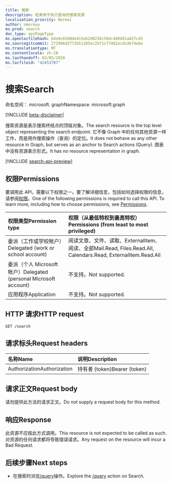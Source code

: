 ```yaml
---
title: 搜索
description: 检索用于执行查询的搜索资源
localization_priority: Normal
author: nmoreau
ms.prod: search
doc_type: apiPageType
ms.openlocfilehash: 64e9c65d0de415e62d0238c58dc460dd1a82fcd5
ms.sourcegitcommit: 272996d2772b51105ec25f1cf7482ecda3b74ebe
ms.translationtype: MT
ms.contentlocale: zh-CN
ms.lasthandoff: 03/05/2020
ms.locfileid: "42453707"
---
```

# <a name="search"></a><span data-ttu-id="3184f-103">搜索</span><span class="sxs-lookup"><span data-stu-id="3184f-103">Search</span></span>

<span data-ttu-id="3184f-104">命名空间： microsoft. graph</span><span class="sxs-lookup"><span data-stu-id="3184f-104">Namespace: microsoft.graph</span></span>

[!INCLUDE [beta-disclaimer](../../includes/beta-disclaimer.md)]

<span data-ttu-id="3184f-105">搜索资源是表示搜索终结点的顶级对象。</span><span class="sxs-lookup"><span data-stu-id="3184f-105">The search resource is the top level object representing the search endpoint.</span></span> <span data-ttu-id="3184f-106">它不像 Graph 中的任何其他资源一样工作，而是用作搜索操作（查询）的定位。</span><span class="sxs-lookup"><span data-stu-id="3184f-106">It does not behave as any other resource in Graph, but serves as an anchor to Search actions (Query).</span></span> <span data-ttu-id="3184f-107">图表中没有资源表示形式。</span><span class="sxs-lookup"><span data-stu-id="3184f-107">It has no resource representation in graph.</span></span>

[!INCLUDE [search-api-preview](../../includes/search-api-preview-signup.md)]

## <a name="permissions"></a><span data-ttu-id="3184f-108">权限</span><span class="sxs-lookup"><span data-stu-id="3184f-108">Permissions</span></span>

<span data-ttu-id="3184f-p102">要调用此 API，需要以下权限之一。要了解详细信息，包括如何选择权限的信息，请参阅[权限](/graph/permissions-reference)。</span><span class="sxs-lookup"><span data-stu-id="3184f-p102">One of the following permissions is required to call this API. To learn more, including how to choose permissions, see [Permissions](/graph/permissions-reference).</span></span>

| <span data-ttu-id="3184f-111">权限类型</span><span class="sxs-lookup"><span data-stu-id="3184f-111">Permission type</span></span>                        | <span data-ttu-id="3184f-112">权限（从最低特权到最高特权）</span><span class="sxs-lookup"><span data-stu-id="3184f-112">Permissions (from least to most privileged)</span></span> |
|:---------------------------------------|:--------------------------------------------|
| <span data-ttu-id="3184f-113">委派（工作或学校帐户）</span><span class="sxs-lookup"><span data-stu-id="3184f-113">Delegated (work or school account)</span></span>     | <span data-ttu-id="3184f-114">阅读文章、文件、读取、ExternalItem、阅读、全部</span><span class="sxs-lookup"><span data-stu-id="3184f-114">Mail.Read, Files.Read.All, Calendars.Read, ExternalItem.Read.All</span></span> |
| <span data-ttu-id="3184f-115">委派（个人 Microsoft 帐户）</span><span class="sxs-lookup"><span data-stu-id="3184f-115">Delegated (personal Microsoft account)</span></span> | <span data-ttu-id="3184f-116">不支持。</span><span class="sxs-lookup"><span data-stu-id="3184f-116">Not supported.</span></span> |
| <span data-ttu-id="3184f-117">应用程序</span><span class="sxs-lookup"><span data-stu-id="3184f-117">Application</span></span>                            | <span data-ttu-id="3184f-118">不支持。</span><span class="sxs-lookup"><span data-stu-id="3184f-118">Not supported.</span></span> |

## <a name="http-request"></a><span data-ttu-id="3184f-119">HTTP 请求</span><span class="sxs-lookup"><span data-stu-id="3184f-119">HTTP request</span></span>

<!-- { "blockType": "ignored" } -->

```http
GET /search
```

## <a name="request-headers"></a><span data-ttu-id="3184f-120">请求标头</span><span class="sxs-lookup"><span data-stu-id="3184f-120">Request headers</span></span>

| <span data-ttu-id="3184f-121">名称</span><span class="sxs-lookup"><span data-stu-id="3184f-121">Name</span></span>      |<span data-ttu-id="3184f-122">说明</span><span class="sxs-lookup"><span data-stu-id="3184f-122">Description</span></span>|
|:----------|:----------|
| <span data-ttu-id="3184f-123">Authorization</span><span class="sxs-lookup"><span data-stu-id="3184f-123">Authorization</span></span> | <span data-ttu-id="3184f-124">持有者 {token}</span><span class="sxs-lookup"><span data-stu-id="3184f-124">Bearer {token}</span></span> |

## <a name="request-body"></a><span data-ttu-id="3184f-125">请求正文</span><span class="sxs-lookup"><span data-stu-id="3184f-125">Request body</span></span>

<span data-ttu-id="3184f-126">请勿提供此方法的请求正文。</span><span class="sxs-lookup"><span data-stu-id="3184f-126">Do not supply a request body for this method.</span></span>

## <a name="response"></a><span data-ttu-id="3184f-127">响应</span><span class="sxs-lookup"><span data-stu-id="3184f-127">Response</span></span>

<span data-ttu-id="3184f-128">此资源不应按此方式调用。</span><span class="sxs-lookup"><span data-stu-id="3184f-128">This resource is not expected to be called as such.</span></span> <span data-ttu-id="3184f-129">对资源的任何请求都将导致错误请求。</span><span class="sxs-lookup"><span data-stu-id="3184f-129">Any request on the resource will incur a Bad Request.</span></span>

## <a name="next-steps"></a><span data-ttu-id="3184f-130">后续步骤</span><span class="sxs-lookup"><span data-stu-id="3184f-130">Next steps</span></span>

- <span data-ttu-id="3184f-131">在搜索时浏览[/query](search-query.md)操作。</span><span class="sxs-lookup"><span data-stu-id="3184f-131">Explore the [/query](search-query.md) action on Search.</span></span>


<!-- uuid: 16cd6b66-4b1a-43a1-adaf-3a886856ed98
2019-02-04 14:57:30 UTC -->
<!-- {
  "type": "#page.annotation",
  "description": "Get search",
  "keywords": "",
  "section": "documentation",
  "tocPath": ""
}-->
